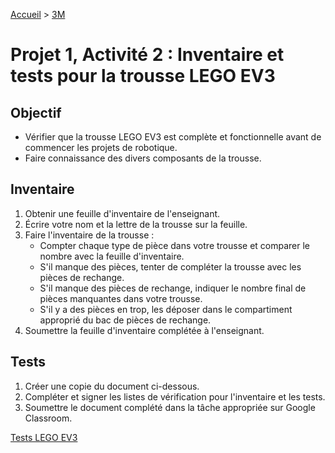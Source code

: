 [Accueil](./index.md) > [3M](./accueil3M.md#projet-1--inventaire-installation-et-tests-du-matériel-et-des-logiciels)

# Projet 1, Activité 2 : Inventaire et tests pour la trousse LEGO EV3

## Objectif

* Vérifier que la trousse LEGO EV3 est complète et fonctionnelle avant de commencer les projets de robotique.
* Faire connaissance des divers composants de la trousse.

## Inventaire

1. Obtenir une feuille d'inventaire de l'enseignant.
1. Écrire votre nom et la lettre de la trousse sur la feuille.
1. Faire l'inventaire de la trousse :
    * Compter chaque type de pièce dans votre trousse et comparer le nombre avec la feuille d'inventaire.
    * S'il manque des pièces, tenter de compléter la trousse avec les pièces de rechange.
    * S'il manque des pièces de rechange, indiquer le nombre final de pièces manquantes dans votre trousse.
    * S'il y a des pièces en trop, les déposer dans le compartiment approprié du bac de pièces de rechange.
1. Soumettre la feuille d'inventaire complétée à l'enseignant.

## Tests

1. Créer une copie du document ci-dessous.
1. Compléter et signer les listes de vérification pour l'inventaire et les tests.
1. Soumettre le document complété dans la tâche appropriée sur Google Classroom.

<a href="[link](https://docs.google.com/document/d/1eIcnLBZqC8S0AyJGCANc0l69sZaQaqZBZaJMfbFgG3Q/view)" target="_blank">Tests LEGO EV3</a>
